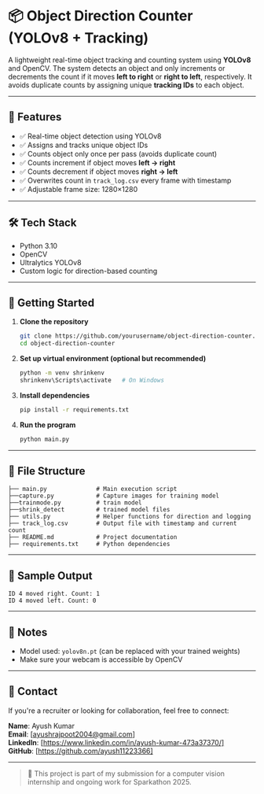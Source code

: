 # 📦 Object Direction Counter (YOLOv8 + Tracking)

A lightweight real-time object tracking and counting system using **YOLOv8** and OpenCV. The system detects an object and only increments or decrements the count if it moves **left to right** or **right to left**, respectively. It avoids duplicate counts by assigning unique **tracking IDs** to each object.

---

## 🎯 Features

- ✅ Real-time object detection using YOLOv8
- ✅ Assigns and tracks unique object IDs
- ✅ Counts object only once per pass (avoids duplicate count)
- ✅ Counts increment if object moves **left → right**
- ✅ Counts decrement if object moves **right → left**
- ✅ Overwrites count in `track_log.csv` every frame with timestamp
- ✅ Adjustable frame size: 1280×1280

---

## 🛠 Tech Stack

- Python 3.10
- OpenCV
- Ultralytics YOLOv8
- Custom logic for direction-based counting

---

## 🚀 Getting Started

1. **Clone the repository**
   ```bash
   git clone https://github.com/yourusername/object-direction-counter.git
   cd object-direction-counter
   ```

2. **Set up virtual environment (optional but recommended)**
   ```bash
   python -m venv shrinkenv
   shrinkenv\Scripts\activate   # On Windows
   ```

3. **Install dependencies**
   ```bash
   pip install -r requirements.txt
   ```

4. **Run the program**
   ```bash
   python main.py
   ```

---

## 📂 File Structure
```
├── main.py              # Main execution script
├──capture.py            # Capture images for training model
├──trainmode.py          # train model
├──shrink_detect         # trained model files
├── utils.py             # Helper functions for direction and logging
├── track_log.csv        # Output file with timestamp and current count
├── README.md            # Project documentation
├── requirements.txt     # Python dependencies
```

---

## 📝 Sample Output
```
ID 4 moved right. Count: 1
ID 4 moved left. Count: 0
```

---

## 📌 Notes
- Model used: `yolov8n.pt` (can be replaced with your trained weights)
- Make sure your webcam is accessible by OpenCV

---

## 📧 Contact
If you're a recruiter or looking for collaboration, feel free to connect:

**Name**: Ayush Kumar  
**Email**: [ayushrajpoot2004@gmail.com]  
**LinkedIn**: [https://www.linkedin.com/in/ayush-kumar-473a37370/]  
**GitHub**: [https://github.com/ayush11223366]

---

> 🚀 This project is part of my submission for a computer vision internship and ongoing work for Sparkathon 2025.

